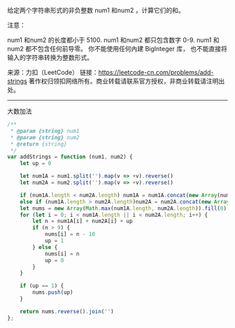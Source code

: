 给定两个字符串形式的非负整数 num1 和num2 ，计算它们的和。

注意：

num1 和num2 的长度都小于 5100.
num1 和num2 都只包含数字 0-9.
num1 和num2 都不包含任何前导零。
你不能使用任何內建 BigInteger 库， 也不能直接将输入的字符串转换为整数形式。

来源：力扣（LeetCode）
链接：https://leetcode-cn.com/problems/add-strings
著作权归领扣网络所有。商业转载请联系官方授权，非商业转载请注明出处。

----

大数加法

```javascript
/**
 * @param {string} num1
 * @param {string} num2
 * @return {string}
 */
var addStrings = function (num1, num2) {
    let up = 0

    let num1A = num1.split('').map(v => +v).reverse()
    let num2A = num2.split('').map(v => +v).reverse()

    if (num1A.length < num2A.length) num1A = num1A.concat(new Array(num2A.length-num1A.length).fill(0))
    else if (num1A.length > num2A.length)num2A = num2A.concat(new Array(num1A.length-num2A.length).fill(0))
    let nums = new Array(Math.max(num1A.length, num2A.length)).fill(0)
    for (let i = 0; i < num1A.length || i < num2A.length; i++) {
        let n = num1A[i] + num2A[i] + up
        if (n > 9) {
            nums[i] = n - 10
            up = 1
        } else {
            nums[i] = n
            up = 0
        }
    }

    if (up == 1) {
        nums.push(up)
    }

    return nums.reverse().join('')
};
```

